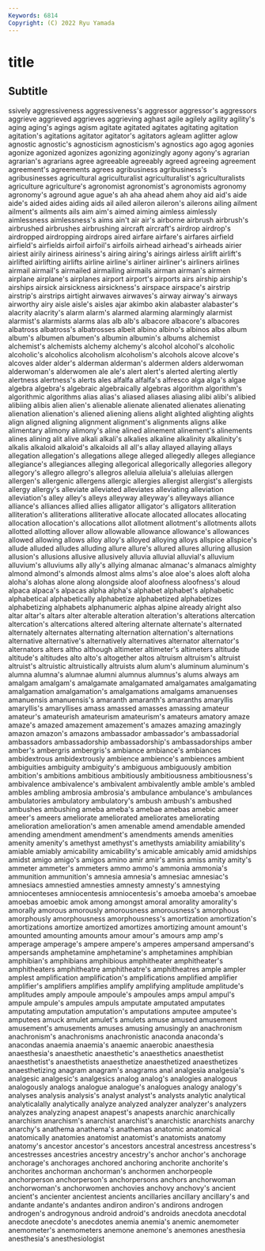 ```yaml
---
Keywords: 6814
Copyright: (C) 2022 Ryu Yamada
---
```



# title

## Subtitle
ssively aggressiveness aggressiveness's aggressor
aggressor's aggressors aggrieve aggrieved aggrieves aggrieving aghast agile agilely agility
agility's aging aging's agings agism agitate agitated agitates agitating agitation
agitation's agitations agitator agitator's agitators agleam aglitter aglow agnostic agnostic's
agnosticism agnosticism's agnostics ago agog agonies agonize agonized agonizes agonizing
agonizingly agony agony's agrarian agrarian's agrarians agree agreeable agreeably agreed
agreeing agreement agreement's agreements agrees agribusiness agribusiness's agribusinesses agricultural agriculturalist
agriculturalist's agriculturalists agriculture agriculture's agronomist agronomist's agronomists agronomy agronomy's aground
ague ague's ah aha ahead ahem ahoy aid aid's aide
aide's aided aides aiding aids ail ailed aileron aileron's ailerons
ailing ailment ailment's ailments ails aim aim's aimed aiming aimless
aimlessly aimlessness aimlessness's aims ain't air air's airborne airbrush airbrush's
airbrushed airbrushes airbrushing aircraft aircraft's airdrop airdrop's airdropped airdropping airdrops
aired airfare airfare's airfares airfield airfield's airfields airfoil airfoil's airfoils
airhead airhead's airheads airier airiest airily airiness airiness's airing airing's
airings airless airlift airlift's airlifted airlifting airlifts airline airline's airliner
airliner's airliners airlines airmail airmail's airmailed airmailing airmails airman airman's
airmen airplane airplane's airplanes airport airport's airports airs airship airship's
airships airsick airsickness airsickness's airspace airspace's airstrip airstrip's airstrips airtight
airwaves airwaves's airway airway's airways airworthy airy aisle aisle's aisles
ajar akimbo akin alabaster alabaster's alacrity alacrity's alarm alarm's alarmed
alarming alarmingly alarmist alarmist's alarmists alarms alas alb alb's albacore
albacore's albacores albatross albatross's albatrosses albeit albino albino's albinos albs
album album's albumen albumen's albumin albumin's albums alchemist alchemist's alchemists
alchemy alchemy's alcohol alcohol's alcoholic alcoholic's alcoholics alcoholism alcoholism's alcohols
alcove alcove's alcoves alder alder's alderman alderman's aldermen alders alderwoman
alderwoman's alderwomen ale ale's alert alert's alerted alerting alertly alertness
alertness's alerts ales alfalfa alfalfa's alfresco alga alga's algae algebra
algebra's algebraic algebraically algebras algorithm algorithm's algorithmic algorithms alias alias's
aliased aliases aliasing alibi alibi's alibied alibiing alibis alien alien's
alienable alienate alienated alienates alienating alienation alienation's aliened aliening aliens
alight alighted alighting alights align aligned aligning alignment alignment's alignments
aligns alike alimentary alimony alimony's aline alined alinement alinement's alinements
alines alining alit alive alkali alkali's alkalies alkaline alkalinity alkalinity's
alkalis alkaloid alkaloid's alkaloids all all's allay allayed allaying allays
allegation allegation's allegations allege alleged allegedly alleges allegiance allegiance's allegiances
alleging allegorical allegorically allegories allegory allegory's allegro allegro's allegros alleluia
alleluia's alleluias allergen allergen's allergenic allergens allergic allergies allergist allergist's
allergists allergy allergy's alleviate alleviated alleviates alleviating alleviation alleviation's alley
alley's alleys alleyway alleyway's alleyways alliance alliance's alliances allied allies
alligator alligator's alligators alliteration alliteration's alliterations alliterative allocate allocated allocates
allocating allocation allocation's allocations allot allotment allotment's allotments allots allotted
allotting allover allow allowable allowance allowance's allowances allowed allowing allows
alloy alloy's alloyed alloying alloys allspice allspice's allude alluded alludes
alluding allure allure's allured allures alluring allusion allusion's allusions allusive
allusively alluvia alluvial alluvial's alluvium alluvium's alluviums ally ally's allying
almanac almanac's almanacs almighty almond almond's almonds almost alms alms's
aloe aloe's aloes aloft aloha aloha's alohas alone along alongside
aloof aloofness aloofness's aloud alpaca alpaca's alpacas alpha alpha's alphabet
alphabet's alphabetic alphabetical alphabetically alphabetize alphabetized alphabetizes alphabetizing alphabets alphanumeric
alphas alpine already alright also altar altar's altars alter alterable
alteration alteration's alterations altercation altercation's altercations altered altering alternate alternate's
alternated alternately alternates alternating alternation alternation's alternations alternative alternative's alternatively
alternatives alternator alternator's alternators alters altho although altimeter altimeter's altimeters
altitude altitude's altitudes alto alto's altogether altos altruism altruism's altruist
altruist's altruistic altruistically altruists alum alum's aluminum aluminum's alumna alumna's
alumnae alumni alumnus alumnus's alums always am amalgam amalgam's amalgamate
amalgamated amalgamates amalgamating amalgamation amalgamation's amalgamations amalgams amanuenses amanuensis amanuensis's
amaranth amaranth's amaranths amaryllis amaryllis's amaryllises amass amassed amasses amassing
amateur amateur's amateurish amateurism amateurism's amateurs amatory amaze amaze's amazed
amazement amazement's amazes amazing amazingly amazon amazon's amazons ambassador ambassador's
ambassadorial ambassadors ambassadorship ambassadorship's ambassadorships amber amber's ambergris ambergris's ambiance
ambiance's ambiances ambidextrous ambidextrously ambience ambience's ambiences ambient ambiguities ambiguity
ambiguity's ambiguous ambiguously ambition ambition's ambitions ambitious ambitiously ambitiousness ambitiousness's
ambivalence ambivalence's ambivalent ambivalently amble amble's ambled ambles ambling ambrosia
ambrosia's ambulance ambulance's ambulances ambulatories ambulatory ambulatory's ambush ambush's ambushed
ambushes ambushing ameba ameba's amebae amebas amebic ameer ameer's ameers
ameliorate ameliorated ameliorates ameliorating amelioration amelioration's amen amenable amend amendable
amended amending amendment amendment's amendments amends amenities amenity amenity's amethyst
amethyst's amethysts amiability amiability's amiable amiably amicability amicability's amicable amicably
amid amidships amidst amigo amigo's amigos amino amir amir's amirs
amiss amity amity's ammeter ammeter's ammeters ammo ammo's ammonia ammonia's
ammunition ammunition's amnesia amnesia's amnesiac amnesiac's amnesiacs amnestied amnesties amnesty
amnesty's amnestying amniocenteses amniocentesis amniocentesis's amoeba amoeba's amoebae amoebas amoebic
amok among amongst amoral amorality amorality's amorally amorous amorously amorousness
amorousness's amorphous amorphously amorphousness amorphousness's amortization amortization's amortizations amortize amortized
amortizes amortizing amount amount's amounted amounting amounts amour amour's amours
amp amp's amperage amperage's ampere ampere's amperes ampersand ampersand's ampersands
amphetamine amphetamine's amphetamines amphibian amphibian's amphibians amphibious amphitheater amphitheater's amphitheaters
amphitheatre amphitheatre's amphitheatres ample ampler amplest amplification amplification's amplifications amplified
amplifier amplifier's amplifiers amplifies amplify amplifying amplitude amplitude's amplitudes amply
ampoule ampoule's ampoules amps ampul ampul's ampule ampule's ampules ampuls
amputate amputated amputates amputating amputation amputation's amputations amputee amputee's amputees
amuck amulet amulet's amulets amuse amused amusement amusement's amusements amuses
amusing amusingly an anachronism anachronism's anachronisms anachronistic anaconda anaconda's anacondas
anaemia anaemia's anaemic anaerobic anaesthesia anaesthesia's anaesthetic anaesthetic's anaesthetics anaesthetist
anaesthetist's anaesthetists anaesthetize anaesthetized anaesthetizes anaesthetizing anagram anagram's anagrams anal
analgesia analgesia's analgesic analgesic's analgesics analog analog's analogies analogous analogously
analogs analogue analogue's analogues analogy analogy's analyses analysis analysis's analyst
analyst's analysts analytic analytical analyticalally analytically analyze analyzed analyzer analyzer's
analyzers analyzes analyzing anapest anapest's anapests anarchic anarchically anarchism anarchism's
anarchist anarchist's anarchistic anarchists anarchy anarchy's anathema anathema's anathemas anatomic
anatomical anatomically anatomies anatomist anatomist's anatomists anatomy anatomy's ancestor ancestor's
ancestors ancestral ancestress ancestress's ancestresses ancestries ancestry ancestry's anchor anchor's
anchorage anchorage's anchorages anchored anchoring anchorite anchorite's anchorites anchorman anchorman's
anchormen anchorpeople anchorperson anchorperson's anchorpersons anchors anchorwoman anchorwoman's anchorwomen anchovies
anchovy anchovy's ancient ancient's ancienter ancientest ancients ancillaries ancillary ancillary's
and andante andante's andantes andiron andiron's andirons androgen androgen's androgynous
android android's androids anecdota anecdotal anecdote anecdote's anecdotes anemia anemia's
anemic anemometer anemometer's anemometers anemone anemone's anemones anesthesia anesthesia's anesthesiologist
